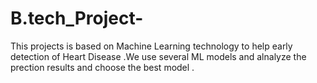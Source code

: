 # B.tech_Project-
This projects is based on Machine Learning technology to help early detection of Heart Disease .We use several ML models and alnalyze the prection results and choose the best model .
